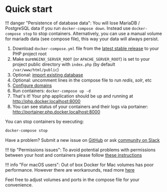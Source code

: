 # Quick start

!!! danger "Persistence of database data":
    You will lose MariaDB / PostgreSQL data if you run `docker-compose down`. Instead use `docker-compose stop` to stop containers. Alternatively, you can use a manual volume for mariadb data (see compose file), this way your data will always persist. 

1. Download `docker-compose.yml` file from the [latest stable release](https://github.com/wodby/docker4php/releases) to your PHP project root
2. Make sure`NGINX_SERVER_ROOT` (or `APACHE_SERVER_ROOT`) is set to your project public directory with `index.php` (by default `/var/www/html/public`)  
3. Optional: [import existing database](import-export.md) 
4. Optional: uncomment lines in the compose file to run _redis_, _solr_, etc
5. [Configure domains](domains.md) 
6. Run containers: `docker-compose up -d`
7. That's it! Your php application should be up and running at http://php.docker.localhost:8000
8. You can see status of your containers and their logs via portainer: http://portainer.php.docker.localhost:8000

You can stop containers by executing:
```bash
docker-compose stop
```

Have a problem? Submit a new issue on [GitHub](https://github.com/wodby/docker4php/issues) or ask [community on Slack](http://slack.wodby.com)

!!! tip "Permissions issues":
    To avoid potential problems with permissions between your host and containers please follow [these instructions](permissions.md)

!!! info "For macOS users":
    Out of box Docker for Mac volumes has poor performance. However there are workarounds, read more [here](docker-for-mac.md)

Feel free to adjust volumes and ports in the compose file for your convenience. 


